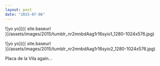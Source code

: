 ```yaml
---
layout: post
date: "2015-07-06"
---
```


![yo yo]({{ site.baseurl }}/assets/images/2015/tumblr_nr2mnbdAag1r16syio1_1280-1024x576.jpg)

![yo yo]({{ site.baseurl }}/assets/images/2015/tumblr_nr2mnbdAag1r16syio2_1280-1024x576.jpg)

Placa de la Vila again…
